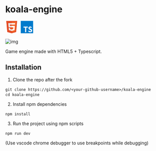 # koala-engine

<img witdh="40" height="40" src="https://github.com/devicons/devicon/blob/master/icons/html5/html5-original.svg" />&nbsp;
<img witdh="40" height="40" src="https://github.com/devicons/devicon/blob/master/icons/typescript/typescript-original.svg" />&nbsp;

![img](https://i.imgur.com/rSzYMCo.png)

Game engine made with HTML5 + Typescript.

## Installation

1. Clone the repo after the fork

```
git clone https://github.com/<your-github-username>/koala-engine
cd koala-engine
```

2. Install npm dependencies

```
npm install
```

3. Run the project using npm scripts

```
npm run dev
```

(Use vscode chrome debugger to use breakpoints while debugging)
